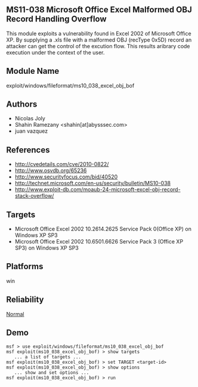 ## MS11-038 Microsoft Office Excel Malformed OBJ Record Handling Overflow

This module exploits a vulnerability found in Excel 2002 of 
Microsoft Office XP. By supplying a .xls file with a 
malformed OBJ (recType 0x5D) record an attacker can get the 
control of the excution flow. This results aribrary code 
execution under the context of the user.


## Module Name
exploit/windows/fileformat/ms10_038_excel_obj_bof

## Authors
* Nicolas Joly
* Shahin Ramezany <shahin[at]abysssec.com>
* juan vazquez


## References
* http://cvedetails.com/cve/2010-0822/
* http://www.osvdb.org/65236
* http://www.securityfocus.com/bid/40520
* http://technet.microsoft.com/en-us/security/bulletin/MS10-038
* http://www.exploit-db.com/moaub-24-microsoft-excel-obj-record-stack-overflow/



## Targets
* Microsoft Office Excel 2002 10.2614.2625 Service Pack 0(Office XP) on Windows XP SP3
* Microsoft Office Excel 2002 10.6501.6626 Service Pack 3 (Office XP SP3) on Windows XP SP3


## Platforms
win

## Reliability
[Normal](https://github.com/rapid7/metasploit-framework/wiki/Exploit-Ranking)

## Demo

```
msf > use exploit/windows/fileformat/ms10_038_excel_obj_bof
msf exploit(ms10_038_excel_obj_bof) > show targets
   ... a list of targets ...
msf exploit(ms10_038_excel_obj_bof) > set TARGET <target-id>
msf exploit(ms10_038_excel_obj_bof) > show options
   ... show and set options ...
msf exploit(ms10_038_excel_obj_bof) > run
```
    
    
